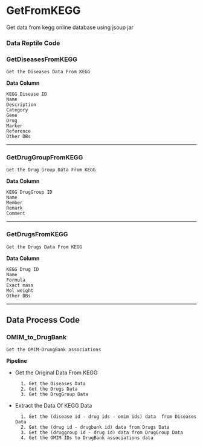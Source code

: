 # GetFromKEGG
Get data from kegg online database using jsoup jar

### Data Reptile Code

### GetDiseasesFromKEGG
	Get the Diseases Data From KEGG

**Data Column**

	KEGG Disease ID
	Name
	Description
	Category
	Gene
	Drug
	Marker
	Reference
	Other DBs

---

### GetDrugGroupFromKEGG
	Get the Drug Group Data From KEGG

**Data Column**

	KEGG DrugGroup ID
	Name
	Member
	Remark
	Comment

---

### GetDrugsFromKEGG
	Get the Drugs Data From KEGG

**Data Column**

	KEGG Drug ID
	Name
	Formula
	Exact mass
	Mol weight
	Other DBs

---


## Data Process Code

### OMIM_to_DrugBank
	Get the OMIM-DrungBank associations 

**Pipeline**

- Get the Original Data From KEGG

		1. Get the Diseases Data
		2. Get the Drugs Data
		3. Get the DrugGroup Data

- Extract the Data Of KEGG Data

		1. Get the (disease id - drug ids - omim ids) data  from Diseases Data
		2. Get the (drug id - drugbank id) data from Drugs Data
		3. Get the (druggroup id - drug id) data from DrugGroup Data
		4. Get the OMIM IDs to DrugBank associations data

